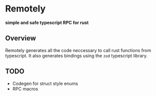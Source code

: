 # Remotely
**simple and safe typescript RPC for rust**

## Overview
Remotely generates all the code neccessary to call rust functions from typescript.
It also generates bindings using the `zod` typescript library.

## TODO
- Codegen for struct style enums
- RPC macros



